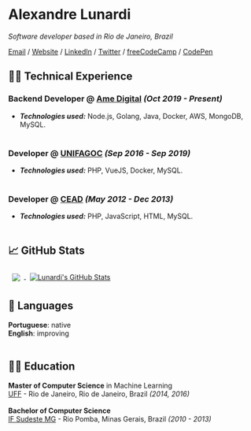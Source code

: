 # Alexandre Lunardi
_Software developer based in Rio de Janeiro, Brazil_ <br>

[Email](mailto:alexandre.lunardi2@gmail.com) / [Website](https://thelunardi.dev/) / [LinkedIn](https://www.linkedin.com/in/thelunardi/) / [Twitter](https://twitter.com/thelunardi/) / [freeCodeCamp](https://www.freecodecamp.org/thelunardi) / [CodePen](https://codepen.io/thelunardi)


## 👨‍💻 Technical Experience
### Backend Developer @ [Ame Digital](https://www.amedigital.com/) _(Oct 2019 - Present)_ <br>
  - **_Technologies used:_** Node.js, Golang, Java, Docker, AWS, MongoDB, MySQL.
  <br><br>

### Developer @ [UNIFAGOC](https://unifagoc.edu.br/) _(Sep 2016 - Sep 2019)_ <br>
  - **_Technologies used:_** PHP, VueJS, Docker, MySQL.
  <br><br>

### Developer @ [CEAD](http://cead.riopomba.ifsudestemg.edu.br/) _(May 2012 - Dec 2013)_ <br>
  - **_Technologies used:_** PHP, JavaScript, HTML, MySQL.
  <br><br>
  
## 📈 GitHub Stats
<a href="https://github.com/thelunardi">
  <img align="center" style="margin:0.5rem" src="https://github-readme-stats.vercel.app/api/top-langs/?username=thelunardi&hide=html,css&title_color=ffffff&text_color=c9cacc&icon_color=4AB197&bg_color=1A2B34" />
</a>

<a href="https://github.com/thelunardi">
  <img align="center" style="margin:0.5rem" src="https://github-readme-stats.vercel.app/api?username=thelunardi&show_icons=true&line_height=27&count_private=true&title_color=ffffff&text_color=c9cacc&icon_color=4AB097&bg_color=1A2B34" alt="Lunardi's GitHub Stats" />
</a>

## 💬 Languages

**Portuguese**: native <br>
**English**: improving
<br><br>

## 👨‍🎓 Education
**Master of Computer Science** in Machine Learning <br>
[UFF](http://www.ic.uff.br/index.php/pt/) - Rio de Janeiro, Rio de Janeiro, Brazil _(2014, 2016)_
<br><br>
**Bachelor of Computer Science**<br>
[IF Sudeste MG](https://www.ifsudestemg.edu.br/riopomba) - Rio Pomba, Minas Gerais, Brazil _(2010 - 2013)_
